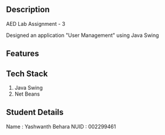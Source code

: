 ## Description

AED Lab Assignment - 3

Designed an application "User Management" using Java Swing

## Features



## Tech Stack

1. Java Swing
2. Net Beans


## Student Details

Name : Yashwanth Behara
NUID : 002299461
